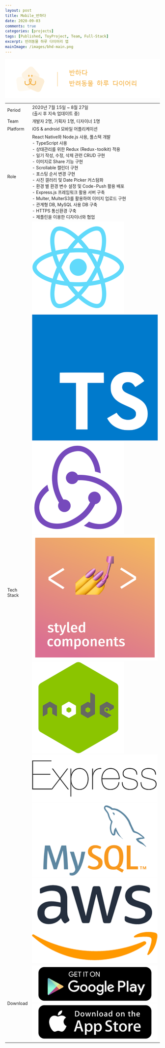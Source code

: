 ```yaml
---
layout: post
title: Mobile_반하다
date: 2020-09-03
comments: true
categories: [projects]
tags: [Published, ToyProject, Team, Full-Stack]
excerpt: 반려동물 하루 다이어리 앱
mainImage: /images/bhd-main.png
---
```


![DFIT Title](/images/bhd-title.png "DFIT Title")

<div class='innerBoxOutlined'>
<table class='project_detail'>
  <tr class='project_detail row'>
    <td class='project_detail title'>Period</td>
    <td class='project_detail content'>2020년 7월 15일 ~ 8월 27일<br>
    (출시 후 지속 업데이트 중)</td>
  </tr>
    <tr class='project_detail row'>
    <td class='project_detail title'>Team</td>
    <td class='project_detail content'>개발자 2명, 기획자 1명, 디자이너 1명</td>
  </tr>
  <tr class='project_detail row'>
    <td class='project_detail title'>Platform</td>
    <td class='project_detail content'>iOS & android 모바일 어플리케이션</td>
  </tr>
  <tr class='project_detail row'>
    <td class='project_detail title'>Role</td>
    <td class='project_detail content'> React Native와 Node.js 사용, 풀스택 개발<br>
    - TypeScript 사용<br>
- 상태관리를 위한 Redux (Redux-toolkit) 적용<br>
- 일기 작성, 수정, 삭제 관련 CRUD 구현<br>
- 이미지로 Share 기능 구현<br>
- Scrollable 캘린더 구현<br>
- 포스팅 순서 변경 구현<br>
- 사진 갤러리 및 Date Picker 커스텀화<br>
- 환경 별 환경 변수 설정 및 Code-Push 활용 배포<br>
- Express.js 프레임워크 활용 서버 구축<br>
- Multer, MulterS3를 활용하여 이미지 업로드 구현<br>
- 관계형 DB, MySQL 사용 DB 구축<br>
- HTTPS 통신환경 구축<br>
- 제플린을 이용한 디자이너와 협업<br>
</td>
  </tr>
  <tr class='project_detail row'>
    <td class='project_detail title'>Tech Stack</td>
    <td class='project_detail content'>
    <a href='https://reactnative.dev/' target='_blank'>
    <img  class='stack_logo' src="/images/stack_logo_rn.png" alt="ReactNative" /></a>
    <a href='https://www.typescriptlang.org/' target='_blank'>
    <img  class='stack_logo' src="/images/stack_logo_ts.png" alt="Typescript" /></a>
    <a href='https://redux.js.org/' target='_blank'>
    <img class='stack_logo' src="/images/stack_logo_redux.png" alt="Redux" /></a>
    <a href='https://www.styled-components.com/' target='_blank'>
    <img class='stack_logo' src="/images/stack_logo_styledComp.png" alt="StyledComponent" /></a>
    <a href='https://nodejs.org/en/' target='_blank'>
    <img class='stack_logo' src="/images/stack_logo_node.png" alt="nodeJs" /></a>
    <a href='https://expressjs.com/' target='_blank'>
    <img class='stack_logo' src="/images/stack_logo_express.png" alt="ExpressJs"/></a>
    <a href='https://www.mysql.com/' target='_blank'>
    <img class='stack_logo' src="/images/stack_logo_mysql.png" alt="MySQL"/></a>
    <a href='https://aws.amazon.com/' target='_blank'>
    <img class='stack_logo' src="/images/stack_logo_aws.png" alt="AWS"/></a>
</td>
  </tr>
    <tr class='project_detail row'>
    <td class='project_detail title'>Download</td>
    <td class='project_detail content'>
    <a href='https://play.google.com/store/apps/details?id=com.bhd' target='_blank'>
    <img  class='download_button' src="/images/googleplaystore.png" alt="React" /></a>
    <a href='https://apps.apple.com/kr/app/%EB%B0%98%ED%95%98%EB%8B%A4-banhada-%EB%B0%98%EB%A0%A4%EB%8F%99%EB%AC%BC-%ED%95%98%EB%A3%A8-%EB%8B%A4%EC%9D%B4%EC%96%B4%EB%A6%AC/id1525820188' target='_blank'>
    <img class='download_button' src="/images/appstore.png" alt="Redux" /></a>
</td>
  </tr>
</table>
</div><br>



